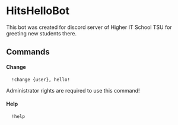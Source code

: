 # HitsHelloBot

This bot was created for discord server of Higher IT School TSU for greeting new students there.

## Сommands

#### Change

```http
  !change {user}, hello!
```

Administrator rights are required to use this command!

#### Help

```http
  !help
```
